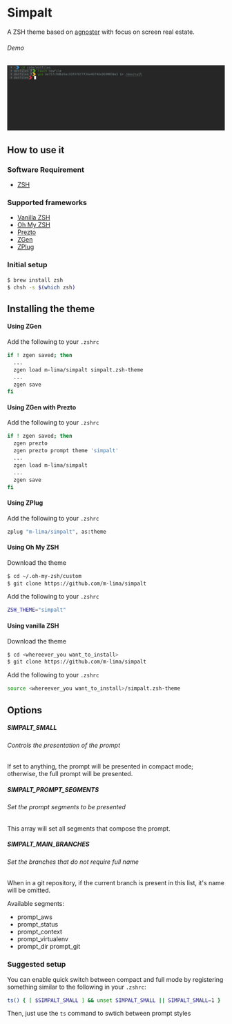 Simpalt
=====================

A ZSH theme based on [agnoster](https://github.com/agnoster/agnoster-zsh-theme) with focus on screen real estate.

###### Demo
[![Demo](img/simple.png)](https://asciinema.org/a/gYRKD3Hdv9dvcZ6JiCyWlvhkM)

How to use it
---------------------

### Software Requirement
* [ZSH](https://www.zsh.org/)

### Supported frameworks
* [Vanilla ZSH](https://www.zsh.org/)
* [Oh My ZSH](https://github.com/robbyrussell/oh-my-zsh)
* [Prezto](https://github.com/sorin-ionescu/prezto)
* [ZGen](https://github.com/sorin-ionescu/prezto)
* [ZPlug](https://github.com/sorin-ionescu/prezto)

### Initial setup
```bash
$ brew install zsh
$ chsh -s $(which zsh)
```

Installing the theme
---------------------

#### Using ZGen
Add the following to your `.zshrc`
```bash
if ! zgen saved; then
  ...
  zgen load m-lima/simpalt simpalt.zsh-theme
  ...
  zgen save
fi
```

#### Using ZGen with Prezto
Add the following to your `.zshrc`
```bash
if ! zgen saved; then
  zgen prezto
  zgen prezto prompt theme 'simpalt'
  ...
  zgen load m-lima/simpalt
  ...
  zgen save
fi
```

#### Using ZPlug
Add the following to your `.zshrc`
```bash
zplug "m-lima/simpalt", as:theme
```

#### Using Oh My ZSH
Download the theme
```bash
$ cd ~/.oh-my-zsh/custom
$ git clone https://github.com/m-lima/simpalt
```
Add the following to your `.zshrc`
```bash
ZSH_THEME="simpalt"
```

#### Using vanilla ZSH
Download the theme
```bash
$ cd <whereever_you want_to_install>
$ git clone https://github.com/m-lima/simpalt
```
Add the following to your `.zshrc`
```bash
source <whereever_you want_to_install>/simpalt.zsh-theme
```

Options
---------------------

##### SIMPALT_SMALL
###### Controls the presentation of the prompt
If set to anything, the prompt will be presented in compact mode; otherwise, the full prompt will be presented.

##### SIMPALT_PROMPT_SEGMENTS
###### Set the prompt segments to be presented
This array will set all segments that compose the prompt.

##### SIMPALT_MAIN_BRANCHES
###### Set the branches that do not require full name
When in a git repository, if the current branch is present in this list, it's name will be omitted.

Available segments:
* prompt_aws
* prompt_status
* prompt_context
* prompt_virtualenv
* prompt_dir prompt_git

### Suggested setup
You can enable quick switch between compact and full mode by registering something similar to the following in your `.zshrc`:
```bash
ts() { [ $SIMPALT_SMALL ] && unset SIMPALT_SMALL || SIMPALT_SMALL=1 }
```
Then, just use the `ts` command to swtich between prompt styles

